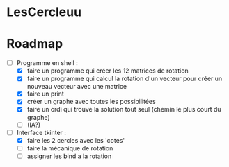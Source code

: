# LesCercleuu

# Roadmap
- [ ] Programme en shell :
    - [x] faire un programme qui créer les 12 matrices de rotation
    - [x] faire un programme qui calcul la rotation d'un vecteur pour créer un nouveau vecteur avec une matrice
    - [x] faire un print
    - [x] créer un graphe avec toutes les possibilitées
    - [x] faire un ordi qui trouve la solution tout seul (chemin le plus court du graphe)
    - [ ] (IA?)
- [ ] Interface tkinter :
    - [x] faire les 2 cercles avec les 'cotes'
    - [ ] faire la mécanique de rotation
    - [ ] assigner les bind a la rotation
